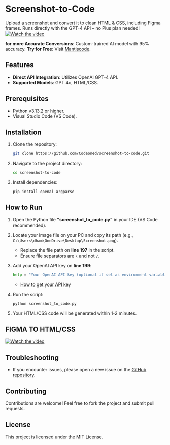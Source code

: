 # Screenshot-to-Code

Upload a screenshot and convert it to clean HTML & CSS, including Figma frames. Runs directly with the GPT-4 API – no Plus plan needed!
[![Watch the video](https://img.youtube.com/vi/X2BYD6TrREU/hqdefault.jpg)](https://youtu.be/X2BYD6TrREU)

**for more Accurate Conversions**: Custom-trained AI model with 95% accuracy.
 **Try for Free**: Visit [Mantiscode](https://mantiscode.com).

## Features

* **Direct API Integration**: Utilizes OpenAI GPT-4 API.
* **Supported Models**: GPT 4o, HTML/CSS.

## Prerequisites

* Python v3.13.2 or higher.
* Visual Studio Code (VS Code).

## Installation

1. Clone the repository:

   ```bash
   git clone https://github.com/Codeoned/screenshot-to-code.git
   ```
2. Navigate to the project directory:

   ```bash
   cd screenshot-to-code
   ```
3. Install dependencies:

   ```bash
   pip install openai argparse
   ```

## How to Run

1. Open the Python file **"screenshot\_to\_code.py"** in your IDE (VS Code recommended).
2. Locate your image file on your PC and copy its path (e.g., `C:\Users\dham\OneDrive\Desktop\Screenshot.png`).

   * Replace the file path on **line 197** in the script.
   * Ensure file separators are `\` and not `/`.
3. Add your OpenAI API key on **line 199**:

   ```python
   help = "Your OpenAI API key (optional if set as environment variable)"
   ```

   * [How to get your API key](https://github.com/Codeoned/screenshot-to-code/blob/main/Key.md)
4. Run the script:

   ```bash
   python screenshot_to_code.py
   ```
5. Your HTML/CSS code will be generated within 1-2 minutes.

## FIGMA TO HTML/CSS
[![Watch the video](https://img.youtube.com/vi/zkr-rGoi4NA/hqdefault.jpg)](https://youtu.be/zkr-rGoi4NA)

## Troubleshooting

* If you encounter issues, please open a new issue on the [GitHub repository](https://github.com/Codeoned/screenshot-to-code/issues).

## Contributing

Contributions are welcome! Feel free to fork the project and submit pull requests.

## License

This project is licensed under the MIT License.


